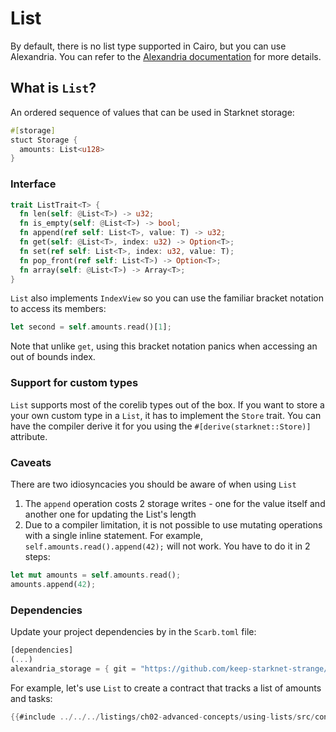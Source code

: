 # List

By default, there is no list type supported in Cairo, but you can use Alexandria. You can refer to the [Alexandria documentation](https://github.com/keep-starknet-strange/alexandria/tree/main/src/storage) for more details.

## What is `List`?

An ordered sequence of values that can be used in Starknet storage:

```rust
#[storage]
stuct Storage {
  amounts: List<u128>
}
```

### Interface

```rust
trait ListTrait<T> {
  fn len(self: @List<T>) -> u32;
  fn is_empty(self: @List<T>) -> bool;
  fn append(ref self: List<T>, value: T) -> u32;
  fn get(self: @List<T>, index: u32) -> Option<T>;
  fn set(ref self: List<T>, index: u32, value: T);
  fn pop_front(ref self: List<T>) -> Option<T>;
  fn array(self: @List<T>) -> Array<T>;
}
```

`List` also implements `IndexView` so you can use the familiar bracket notation to access its members:

```rust
let second = self.amounts.read()[1];
```

Note that unlike `get`, using this bracket notation panics when accessing an out of bounds index.

### Support for custom types

`List` supports most of the corelib types out of the box. If you want to store a your own custom type in a `List`, it has to implement the `Store` trait. You can have the compiler derive it for you using the `#[derive(starknet::Store)]` attribute.

### Caveats

There are two idiosyncacies you should be aware of when using `List`

1. The `append` operation costs 2 storage writes - one for the value itself and another one for updating the List's length
2. Due to a compiler limitation, it is not possible to use mutating operations with a single inline statement. For example, `self.amounts.read().append(42);` will not work. You have to do it in 2 steps:

```rust
let mut amounts = self.amounts.read();
amounts.append(42);
```

### Dependencies

Update your project dependencies by in the `Scarb.toml` file:
```rust
[dependencies]
(...)
alexandria_storage = { git = "https://github.com/keep-starknet-strange/alexandria.git" }
```

For example, let's use `List` to create a contract that tracks a list of amounts and tasks:

```rust
{{#include ../../../listings/ch02-advanced-concepts/using-lists/src/contract.cairo}}
```